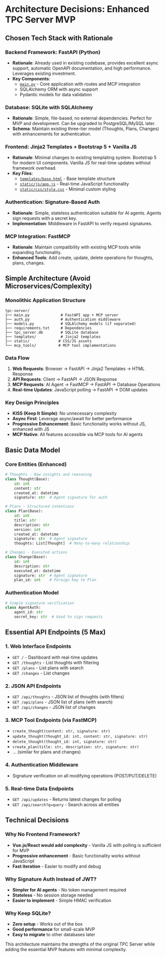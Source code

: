 # Architecture Decisions: Enhanced TPC Server MVP

## Chosen Tech Stack with Rationale

### Backend Framework: FastAPI (Python)
- **Rationale**: Already used in existing codebase, provides excellent async support, automatic OpenAPI documentation, and high performance. Leverages existing investment.
- **Key Components**: 
  - [`main.py`](main.py:1) - Core application with routes and MCP integration
  - SQLAlchemy ORM with async support
  - Pydantic models for data validation

### Database: SQLite with SQLAlchemy
- **Rationale**: Simple, file-based, no external dependencies. Perfect for MVP and development. Can be upgraded to PostgreSQL/MySQL later.
- **Schema**: Maintain existing three-tier model (Thoughts, Plans, Changes) with enhancements for authentication.

### Frontend: Jinja2 Templates + Bootstrap 5 + Vanilla JS
- **Rationale**: Minimal changes to existing templating system. Bootstrap 5 for modern UI components. Vanilla JS for real-time updates without framework overhead.
- **Key Files**: 
  - [`templates/base.html`](templates/base.html:1) - Base template structure
  - [`static/js/app.js`](static/js/app.js:1) - Real-time JavaScript functionality
  - [`static/css/style.css`](static/css/style.css:1) - Minimal custom styling

### Authentication: Signature-Based Auth
- **Rationale**: Simple, stateless authentication suitable for AI agents. Agents sign requests with a secret key.
- **Implementation**: Middleware in FastAPI to verify request signatures.

### MCP Integration: FastMCP
- **Rationale**: Maintain compatibility with existing MCP tools while expanding functionality.
- **Enhanced Tools**: Add create, update, delete operations for thoughts, plans, changes.

## Simple Architecture (Avoid Microservices/Complexity)

### Monolithic Application Structure
```
tpc-server/
├── main.py              # FastAPI app + MCP server
├── auth.py              # Authentication middleware
├── models.py            # SQLAlchemy models (if separated)
├── requirements.txt     # Dependencies
├── tpc_server.db        # SQLite database
├── templates/           # Jinja2 templates
├── static/             # CSS/JS assets
└── mcp_tools/          # MCP tool implementations
```

### Data Flow
1. **Web Requests**: Browser → FastAPI → Jinja2 Templates → HTML Response
2. **API Requests**: Client → FastAPI → JSON Response
3. **MCP Requests**: AI Agent → FastMCP → FastAPI → Database Operations
4. **Real-time Updates**: JavaScript polling → FastAPI → DOM updates

### Key Design Principles
- **KISS (Keep It Simple)**: No unnecessary complexity
- **Async First**: Leverage async/await for better performance
- **Progressive Enhancement**: Basic functionality works without JS, enhanced with JS
- **MCP Native**: All features accessible via MCP tools for AI agents

## Basic Data Model

### Core Entities (Enhanced)
```python
# Thoughts - Raw insights and reasoning
class Thought(Base):
    id: int
    content: str
    created_at: datetime
    signature: str  # Agent signature for auth

# Plans - Structured intentions
class Plan(Base):
    id: int
    title: str
    description: str
    version: int
    created_at: datetime
    signature: str  # Agent signature
    thoughts: List[Thought]  # Many-to-many relationship

# Changes - Executed actions
class Change(Base):
    id: int
    description: str
    executed_at: datetime
    signature: str  # Agent signature
    plan_id: int    # Foreign key to Plan
```

### Authentication Model
```python
# Simple signature verification
class AgentAuth:
    agent_id: str
    secret_key: str  # Used to sign requests
```

## Essential API Endpoints (5 Max)

### 1. Web Interface Endpoints
- `GET /` - Dashboard with real-time updates
- `GET /thoughts` - List thoughts with filtering
- `GET /plans` - List plans with search
- `GET /changes` - List changes

### 2. JSON API Endpoints
- `GET /api/thoughts` - JSON list of thoughts (with filters)
- `GET /api/plans` - JSON list of plans (with search)
- `GET /api/changes` - JSON list of changes

### 3. MCP Tool Endpoints (via FastMCP)
- `create_thought(content: str, signature: str)`
- `update_thought(thought_id: int, content: str, signature: str)`
- `delete_thought(thought_id: int, signature: str)`
- `create_plan(title: str, description: str, signature: str)`
- ... (similar for plans and changes)

### 4. Authentication Middleware
- Signature verification on all modifying operations (POST/PUT/DELETE)

### 5. Real-time Data Endpoints
- `GET /api/updates` - Returns latest changes for polling
- `GET /api/search?q=query` - Search across all entities

## Technical Decisions

### Why No Frontend Framework?
- **Vue.js/React would add complexity** - Vanilla JS with polling is sufficient for MVP
- **Progressive enhancement** - Basic functionality works without JavaScript
- **Fast iteration** - Easier to modify and debug

### Why Signature Auth Instead of JWT?
- **Simpler for AI agents** - No token management required
- **Stateless** - No session storage needed
- **Easier to implement** - Simple HMAC verification

### Why Keep SQLite?
- **Zero setup** - Works out of the box
- **Good performance** for small-scale MVP
- **Easy to migrate** to other databases later

This architecture maintains the strengths of the original TPC Server while adding the essential MVP features with minimal complexity.